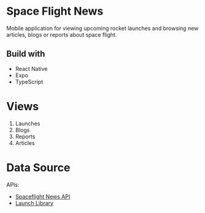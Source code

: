 # Space Flight News

Mobile application for viewing upcoming rocket launches and browsing new articles, blogs or reports about space flight.

## Build with

- React Native
- Expo
- TypeScript

# Views

1. Launches
2. Blogs
3. Reports
4. Articles

# Data Source

APIs:

- [Spaceflight News API](https://thespacedevs.com/llapi)
- [Launch Library](https://ll.thespacedevs.com/2.2.0/swagger/)
